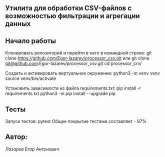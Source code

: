 ## Утилита для обработки CSV-файлов с возможностью фильтрации и агрегации данных ##

## Начало работы ##

Клонировать репозиторий и перейти в него в командной строке:
git clone https://github.com/Egor-lazarev/processor_csv.git
или
git clone git@github.com:Egor-lazarev/processor_csv.git
cd processor_crv/

Cоздать и активировать виртуальное окружение:
python3 -m venv venv
source venv/bin/activate

Установить зависимости из файла requirements.txt:
pip install -r requirements.txt
python3 -m pip install --upgrade pip

## Тесты ##

Запуск тестов: pytest
Общее покрытие тестами составляет - 97%

## Автор: ##
_Лазарев Егор Антонович_